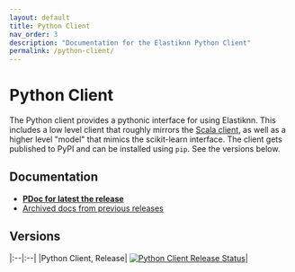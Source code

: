 ```yaml
---
layout: default
title: Python Client
nav_order: 3
description: "Documentation for the Elastiknn Python Client"
permalink: /python-client/
---
```


# Python Client

The Python client provides a pythonic interface for using Elastiknn.
This includes a low level client that roughly mirrors the [Scala client](/scala-client), as well as a higher level "model" that mimics the scikit-learn interface.
The client gets published to PyPI and can be installed using `pip`.
See the versions below.

## Documentation

- **<a href="/docs/pdoc" target="_blank">PDoc for latest the release</a>**
- <a href="http://archive.elastiknn.klibisz.com" target="_blank">Archived docs from previous releases</a>

## Versions

|:--|:--|
|Python Client, Release| [![Python Client Release Status][Badge-Python-Release]][Link-Python-Release]|


<!-- Links -->

[Link-Python-Release]: https://pypi.org/project/elastiknn-client/
[Badge-Python-Release]: https://img.shields.io/pypi/v/elastiknn-client?style=for-the-badge "Python Release"
